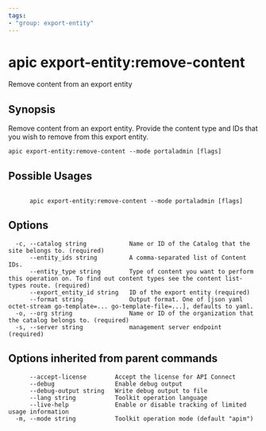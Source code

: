 ```yaml
---
tags:
- "group: export-entity"
---
```

# apic export-entity:remove-content

Remove content from an export entity

## Synopsis

Remove content from an export entity. Provide the content type and IDs that you wish to remove from this export entity.

```
apic export-entity:remove-content --mode portaladmin [flags]
```

## Possible Usages

```

      apic export-entity:remove-content --mode portaladmin [flags]

```

## Options

```
  -c, --catalog string            Name or ID of the Catalog that the site belongs to. (required)
      --entity_ids string         A comma-separated list of Content IDs.
      --entity_type string        Type of content you want to perform this operation on. To find out content types see the content list-types route. (required)
      --export_entity_id string   ID of the export entity (required)
      --format string             Output format. One of [json yaml octet-stream go-template=... go-template-file=...], defaults to yaml.
  -o, --org string                Name or ID of the organization that the catalog belongs to. (required)
  -s, --server string             management server endpoint (required)
```

## Options inherited from parent commands

```
      --accept-license        Accept the license for API Connect
      --debug                 Enable debug output
      --debug-output string   Write debug output to file
      --lang string           Toolkit operation language
      --live-help             Enable or disable tracking of limited usage information
  -m, --mode string           Toolkit operation mode (default "apim")
```
